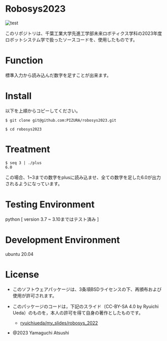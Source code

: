 # Robosys2023
![test](https://github.com/PIZURA/robosys2023/actions/workflows/test.yml/badge.svg)

このリポジトリは、千葉工業大学先進工学部未来ロボティクス学科の2023年度ロボットシステム学で扱ったソースコードを、使用したものです。


# Function
標準入力から読み込んだ数字を足すことが出来ます。


# Install
以下を上順からコピーしてください。
```
$ git clone git@github.com:PIZURA/robosys2023.git
```

```
$ cd robosys2023
```


# Treatment
```
$ seq 3 | ./plus
6.0
```
この場合、1~3までの数字をplusに読み込ませ、全ての数字を足した6.0が出力されるようになっています。


# Testing Environment
python [ version 3.7 ~ 3.10まではテスト済み ]


# Development Environment
ubuntu 20.04


# License
* このソフトウェアパッケージは、3条項BSDライセンスの下、再頒布および使用が許可されます。

* このパッケージのコードは，下記のスライド（CC-BY-SA 4.0 by Ryuichi Ueda）のものを，本人の許可を得て自身の著作としたものです。

  * [ryuichiueda/my_slides/robosys_2022](https://github.com/ryuichiueda/my_slides/tree/master/robosys_2022)

* @2023 Yamaguchi Atsushi
